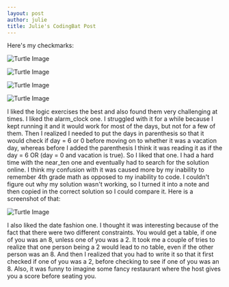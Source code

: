 ```yaml
---
layout: post
author: julie
title: Julie's CodingBat Post
---
```


Here's my checkmarks:

![Turtle Image](http://i.imgur.com/wiFJsqJ.png)

![Turtle Image](http://i.imgur.com/WI913A1.png)

![Turtle Image](http://i.imgur.com/iBn9VLp.png)

![Turtle Image](http://i.imgur.com/QaorCIo.png)

I liked the logic exercises the best and also found them very challenging at times. I liked the alarm_clock one. I struggled with it for a while because I kept running it and it would work for most of the days, but not for a few of them. Then I realized I needed to put the days in parenthesis so that it would check if day = 6 or 0 before moving on to whether it was a vacation day, whereas before I added the parenthesis I think it was reading it as if the day = 6 OR (day = 0 and vacation is true).  So I liked that one. I had a hard time with the near_ten one and eventually had to search for the solution online. I think my confusion with it was caused more by my inability to remember 4th grade math as opposed to my inability to code. I couldn't figure out why my solution wasn't working, so I turned it into a note and then copied in the correct solution so I could compare it. Here is a screenshot of that:

![Turtle Image](http://i.imgur.com/iV9MzHZ.png)

I also liked the date fashion one. I thought it was interesting because of the fact that there were two different constraints. You would get a table, if one of you was an 8, unless one of you was a 2. It took me a couple of tries to realize that one person being a 2 would lead to no table, even if the other person was an 8. And then I realized that you had to write it so that it first checked if one of you was a 2, before checking to see if one of you was an 8. Also, it was funny to imagine some fancy restaurant where the host gives you a score before seating you. 
